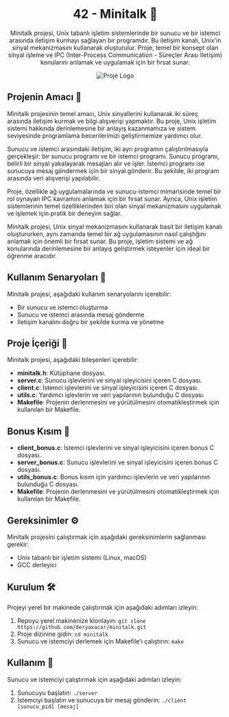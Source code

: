 <!-- Proje Başlığı -->
<h1 align="center">42 - Minitalk 📡</h1>

<!-- Proje Açıklaması -->
<p align="center">
Minitalk projesi, Unix tabanlı işletim sistemlerinde bir sunucu ve bir istemci arasında iletişim kurmayı sağlayan bir programdır. Bu iletişim kanalı, Unix'in sinyal mekanizmasını kullanarak oluşturulur. Proje, temel bir konsept olan sinyal işleme ve IPC (Inter-Process Communication - Süreçler Arası İletişim) konularını anlamak ve uygulamak için bir fırsat sunar.
</p>

<!-- Proje Logosu veya Görseli -->
<p align="center">
  <img src="https://github.com/ayogun/42-project-badges/blob/main/badges/minitalkm.png" alt="Proje Logo">
</p>

## Projenin Amacı 🎯

Minitalk projesinin temel amacı, Unix sinyallerini kullanarak iki süreç arasında iletişim kurmak ve bilgi alışverişi yapmaktır. Bu proje, Unix işletim sistemi hakkında derinlemesine bir anlayış kazanmamıza ve sistem seviyesinde programlama becerilerimizi geliştirmemize yardımcı olur.

Sunucu ve istemci arasındaki iletişim, iki ayrı programın çalıştırılmasıyla gerçekleşir: bir sunucu programı ve bir istemci programı. Sunucu programı, belirli bir sinyal yakalayarak mesajları alır ve işler. İstemci programı ise sunucuya mesaj göndermek için bir sinyal gönderir. Bu şekilde, iki program arasında veri alışverişi yapılabilir.

Proje, özellikle ağ uygulamalarında ve sunucu-istemci mimarisinde temel bir rol oynayan IPC kavramını anlamak için bir fırsat sunar. Ayrıca, Unix işletim sistemlerinin temel özelliklerinden biri olan sinyal mekanizmasını uygulamak ve işlemek için pratik bir deneyim sağlar.

Minitalk projesi, Unix sinyal mekanizmasını kullanarak basit bir iletişim kanalı oluştururken, aynı zamanda temel bir ağ uygulamasının nasıl çalıştığını anlamak için önemli bir fırsat sunar. Bu proje, işletim sistemi ve ağ konularında derinlemesine bir anlayış geliştirmek isteyenler için ideal bir öğrenme aracıdır.

## Kullanım Senaryoları 📜

Minitalk projesi, aşağıdaki kullanım senaryolarını içerebilir:

- Bir sunucu ve istemci oluşturma
- Sunucu ve istemci arasında mesaj gönderme
- İletişim kanalını doğru bir şekilde kurma ve yönetme

## Proje İçeriği 📁

Minitalk projesi, aşağıdaki bileşenleri içerebilir:

- **minitalk.h**: Kütüphane dosyası.
- **server.c**: Sunucu işlevlerini ve sinyal işleyicisini içeren C dosyası.
- **client.c**: İstemci işlevlerini ve sinyal işleyicisini içeren C dosyası.
- **utils.c**: Yardımcı işlevlerin ve veri yapılarının bulunduğu C dosyası.
- **Makefile**: Projenin derlenmesini ve yürütülmesini otomatikleştirmek için kullanılan bir Makefile.

## Bonus Kısım  🌟

- **client_bonus.c**: İstemci işlevlerini ve sinyal işleyicisini içeren bonus C dosyası.
- **server_bonus.c**: Sunucu işlevlerini ve sinyal işleyicisini içeren bonus C dosyası.
- **utils_bonus.c**: Bonus kısım için yardımcı işlevlerin ve veri yapılarının bulunduğu C dosyası.
- **Makefile**: Projenin derlenmesini ve yürütülmesini otomatikleştirmek için kullanılan bir Makefile.

## Gereksinimler  ⚙️

Minitalk projesini çalıştırmak için aşağıdaki gereksinimlerin sağlanması gerekir:

- Unix tabanlı bir işletim sistemi (Linux, macOS)
- GCC derleyici

## Kurulum  🛠️

Projeyi yerel bir makinede çalıştırmak için aşağıdaki adımları izleyin:

1. Repoyu yerel makinenize klonlayın: `git clone https://github.com/deryaxacar/minitalk.git`
2. Proje dizinine gidin: `cd minitalk`
3. Sunucu ve istemciyi derlemek için Makefile'ı çalıştırın: `make`

## Kullanım 🚀

Sunucu ve istemciyi çalıştırmak için aşağıdaki adımları izleyin:

1. Sunucuyu başlatın: `./server`
2. İstemciyi başlatın ve sunucuya bir mesaj gönderin: `./client [sunucu_pid] [mesaj]`
